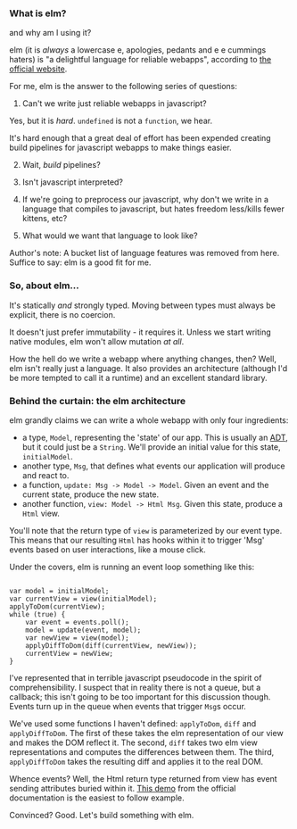 ### What is elm?

and why am I using it?

elm (it is _always_ a lowercase e, apologies, pedants and e e cummings
haters) is "a delightful language for reliable webapps", according to
[the official website](http://www.elm-lang.org).

For me, elm is the answer to the following series of questions:

1. Can't we write just reliable webapps in javascript?

Yes, but it is _hard_. `undefined` is not a `function`, we hear.

It's hard enough that a great deal of effort has been expended
creating build pipelines for javascript webapps to make things easier.

2. Wait, _build_ pipelines?

3. Isn't javascript interpreted?

4. If we're going to preprocess our javascript, why don't we write in
a language that compiles to javascript, but hates freedom less/kills
fewer kittens, etc?

5. What would we want that language to look like?

Author's note: A bucket list of language features was removed from
here. Suffice to say: elm is a good fit for me.

### So, about elm...

It's statically _and_ strongly typed. Moving between types must always be explicit, there is no coercion. 

It doesn't just prefer immutability - it requires it. Unless we start writing native modules, elm won't allow mutation _at all_.

How the hell do we write a webapp where anything changes, then? Well, elm isn't really just a language. It also provides an architecture (although I'd be more tempted to call it a runtime) and an excellent standard library.

### Behind the curtain: the elm architecture

elm grandly claims we can write a whole webapp with only four ingredients:

* a type, `Model`, representing the 'state' of our app. This is usually an [ADT](https://en.wikipedia.org/wiki/Abstract_data_type), but it could just be a `String`. We'll provide an initial value for this state, `initialModel`.
* another type, `Msg`, that defines what events our application will produce and react to.
* a function, `update: Msg -> Model -> Model`. Given an event and the current state, produce the new state.
* another function, `view: Model -> Html Msg`. Given this state, produce a `Html` view.

You'll note that the return type of `view` is parameterized by our event type. This means that our resulting `Html` has hooks within it to trigger 'Msg' events based on user interactions, like a mouse click.

Under the covers, elm is running an event loop something like this:

<pre><code>
var model = initialModel;
var currentView = view(initialModel);
applyToDom(currentView);
while (true) {
    var event = events.poll();
    model = update(event, model);
    var newView = view(model);
    applyDiffToDom(diff(currentView, newView));
    currentView = newView;
}
</code></pre>

I've represented that in terrible javascript pseudocode in the spirit
of comprehensibility. I suspect that in reality there is not a queue,
but a callback; this isn't going to be too important for this
discussion though. Events turn up in the queue when events that
trigger `Msg`s occur.

We've used some functions I haven't defined: `applyToDom`, `diff` and
`applyDiffToDom`. The first of these takes the elm representation of
our view and makes the DOM reflect it. The second, `diff` takes two
elm view representations and computes the differences between
them. The third, `applyDiffToDom` takes the resulting diff and applies
it to the real DOM.

Whence events? Well, the Html return type returned from view has event
sending attributes buried within
it. [This demo](https://guide.elm-lang.org/architecture/user_input/buttons.html)
from the official documentation is the easiest to follow example.

Convinced? Good. Let's build something with elm.
